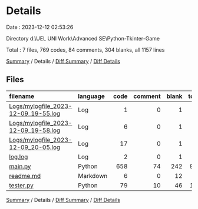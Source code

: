 # Details

Date : 2023-12-12 02:53:26

Directory d:\\UEL UNI Work\\Advanced SE\\Python-Tkinter-Game

Total : 7 files,  769 codes, 84 comments, 304 blanks, all 1157 lines

[Summary](results.md) / Details / [Diff Summary](diff.md) / [Diff Details](diff-details.md)

## Files
| filename | language | code | comment | blank | total |
| :--- | :--- | ---: | ---: | ---: | ---: |
| [Logs/mylogfile_2023-12-09_19-55.log](/Logs/mylogfile_2023-12-09_19-55.log) | Log | 1 | 0 | 1 | 2 |
| [Logs/mylogfile_2023-12-09_19-58.log](/Logs/mylogfile_2023-12-09_19-58.log) | Log | 6 | 0 | 1 | 7 |
| [Logs/mylogfile_2023-12-09_20-05.log](/Logs/mylogfile_2023-12-09_20-05.log) | Log | 17 | 0 | 1 | 18 |
| [log.log](/log.log) | Log | 2 | 0 | 1 | 3 |
| [main.py](/main.py) | Python | 658 | 74 | 242 | 974 |
| [readme.md](/readme.md) | Markdown | 6 | 0 | 12 | 18 |
| [tester.py](/tester.py) | Python | 79 | 10 | 46 | 135 |

[Summary](results.md) / Details / [Diff Summary](diff.md) / [Diff Details](diff-details.md)